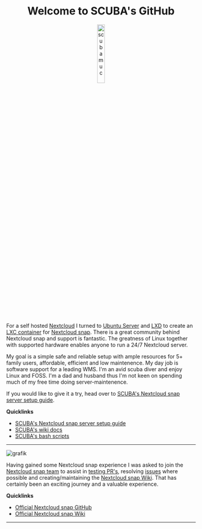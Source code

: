 <h1 align="center">Welcome to SCUBA's GitHub</h1>

<p align="center" width="100%">
    <img width="20%" src="https://avatars.githubusercontent.com/u/54933878?s=400&u=31132eb8a567528f005143a0d339174848a06df8&v=4" alt="scubamuc">
</p>

For a self hosted [Nextcloud](https://nextcloud.com/) I turned to [Ubuntu Server](https://ubuntu.com/download/server) and [LXD](https://canonical.com/lxd) to create an [LXC container](https://documentation.ubuntu.com/lxd/en/latest/explanation/lxd_lxc/) for [Nextcloud snap](https://github.com/nextcloud-snap/nextcloud-snap). There is a great community behind Nextcloud snap and support is fantastic. The greatness of Linux together with supported hardware enables anyone to run a 24/7 Nextcloud server. 

My goal is a simple safe and reliable setup with ample resources for 5+ family users, affordable, efficient and low maintenence. My day job is software support for a leading WMS. I'm an avid scuba diver and enjoy Linux and FOSS. I'm a dad and husband thus I'm not keen on spending much of my free time doing server-maintenence.

If you would like to give it a try, head over to [SCUBA's Nextcloud snap server setup guide](https://github.com/scubamuc/scubamuc.github.io).

**Quicklinks**
* [SCUBA's Nextcloud snap server setup guide](https://github.com/scubamuc/scubamuc.github.io)
* [SCUBA's wiki docs](https://github.com/scubamuc/wiki-md)
* [SCUBA's bash scripts](https://github.com/scubamuc/bash-scripts)

---
![grafik](https://github.com/scubamuc/scubamuc/assets/54933878/3e72d254-4786-4614-9cf9-b626a9491f97)

Having gained some Nextcloud snap experience I was asked to join the [Nextcloud snap team](https://github.com/nextcloud-snap) to assist in [testing PR's](https://github.com/nextcloud-snap/nextcloud-snap/wiki/Develop-and-contribute#testing-pull-requests), resolving [issues](https://github.com/nextcloud-snap/nextcloud-snap/issues) where possible and creating/maintaining the [Nextcloud snap Wiki](https://github.com/nextcloud-snap/nextcloud-snap/wiki). That has certainly been an exciting journey and a valuable experience. 

**Quicklinks**
* [Official Nextcloud snap GitHub](https://github.com/nextcloud-snap/nextcloud-snap)
* [Official Nextcloud snap Wiki](https://github.com/nextcloud-snap/nextcloud-snap/wiki)

---

